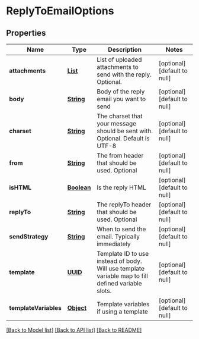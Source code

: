 # ReplyToEmailOptions
## Properties

Name | Type | Description | Notes
------------ | ------------- | ------------- | -------------
**attachments** | [**List**](string) | List of uploaded attachments to send with the reply. Optional. | [optional] [default to null]
**body** | [**String**](string) | Body of the reply email you want to send | [optional] [default to null]
**charset** | [**String**](string) | The charset that your message should be sent with. Optional. Default is UTF-8 | [optional] [default to null]
**from** | [**String**](string) | The from header that should be used. Optional | [optional] [default to null]
**isHTML** | [**Boolean**](boolean) | Is the reply HTML | [optional] [default to null]
**replyTo** | [**String**](string) | The replyTo header that should be used. Optional | [optional] [default to null]
**sendStrategy** | [**String**](string) | When to send the email. Typically immediately | [optional] [default to null]
**template** | [**UUID**](UUID) | Template ID to use instead of body. Will use template variable map to fill defined variable slots. | [optional] [default to null]
**templateVariables** | [**Object**]() | Template variables if using a template | [optional] [default to null]

[[Back to Model list]](../README#documentation-for-models) [[Back to API list]](../README#documentation-for-api-endpoints) [[Back to README]](../README)

